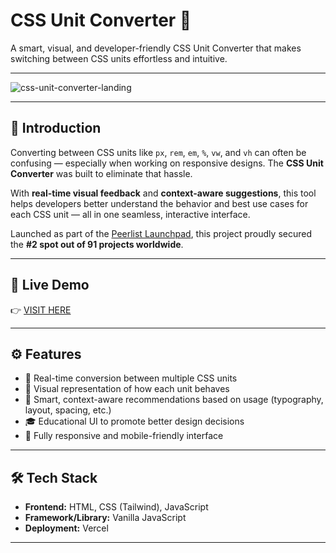 # CSS Unit Converter 🧮

A smart, visual, and developer-friendly CSS Unit Converter that makes switching between CSS units effortless and intuitive.

---

![css-unit-converter-landing](https://github.com/user-attachments/assets/2305232b-82ef-44e1-a2fa-202d40b98fc9)

<!-- Replace the above path with your actual banner image file -->

---

## 🌟 Introduction

Converting between CSS units like `px`, `rem`, `em`, `%`, `vw`, and `vh` can often be confusing — especially when working on responsive designs. The **CSS Unit Converter** was built to eliminate that hassle.

With **real-time visual feedback** and **context-aware suggestions**, this tool helps developers better understand the behavior and best use cases for each CSS unit — all in one seamless, interactive interface.

Launched as part of the [Peerlist Launchpad](https://peerlist.io/launchpad/2025/week/13), this project proudly secured the **#2 spot out of 91 projects worldwide**.

---

## 🔗 Live Demo

👉 [VISIT HERE](https://css-unit-converter-rho.vercel.app/)

---

## ⚙️ Features

- 🔄 Real-time conversion between multiple CSS units  
- 👀 Visual representation of how each unit behaves  
- 🧠 Smart, context-aware recommendations based on usage (typography, layout, spacing, etc.)  
- 🎓 Educational UI to promote better design decisions  
- 📱 Fully responsive and mobile-friendly interface

---

## 🛠️ Tech Stack

- **Frontend:** HTML, CSS (Tailwind), JavaScript  
- **Framework/Library:** Vanilla JavaScript  
- **Deployment:** Vercel  

---
